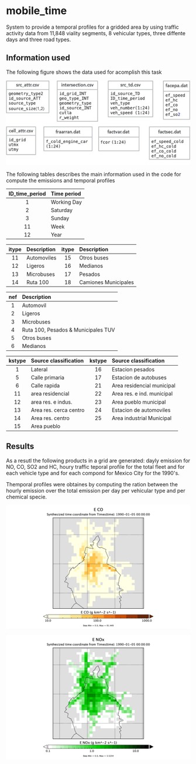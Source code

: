 # mobile_time

System to provide a temporal profiles for a gridded area by using  traffic activity data from 11,848 viality segments, 8 vehicular types,  three diffente days and three road types.

## Information used
The following figure shows the data used for acomplish this task

![Input Informatio](/assets/images/diagrama.jpg "Input information")

The following tables describes the main information used in the code for compute the emissions and temporal profiles

   |  ID_time_period | Time period |
   |:---:|:---   |
   |  1 | Working Day |
   |  2 | Saturday |
   |  3 | Sunday   |
   | 11 | Week     |
   | 12 | Year     |

   |  itype  | Description    | itype | Description |
   |:---:    |:---            |:---: |:---          |
   | 11     | Automoviles     |  15  | Otros buses  |
   | 12     | Ligeros         |  16  | Medianos    |
   | 13     | Microbuses      |  17  | Pesados     |
   | 14     | Ruta 100        |  18  | Camiones Municipales |
   
 |  nef    | Description |
 |:---:    |:---             |
 | 1   | Automovil    |
 | 2   | Ligeros   |
 | 3  |  Microbuses   |
 | 4  |  Ruta 100, Pesados & Municipales TUV   |
 | 5   | Otros buses   |
 | 6  |  Medianos   |
     
  | kstype | Source classification | kstype |  Source classification |
  |:---:   |:---                     |:---: |:--- |
  |1 | Lateral              |    16  | Estacion pesados             |
  |5 | Calle primaria       |    17  | Estacion de autobuses        |
  |6 | Calle rapida         |    21  | Area residencial municipal   |
  |11 | area residencial    |    22  | Area res. e ind. municipal   |
  |12 | area res. e indus.  |    23  | Area pueblo municipal        |
  |13 | Area res. cerca centro|  24  | Estacion de automoviles      |
  |14 | Area res. centro    |    25  | Area industrial Municipal    |
  |15 | Area pueblo         | | |

## Results

As a resutl the following products in a grid are generated:   dayly emission  for NO, CO, SO2 and HC, houry traffic teporal profile for the total fleet and for each vehicle type  and for each compond  for Mexico City for the 1990's.

Themporal profiles were obtaines by computing  the ration between the hourly emission over the total emission per day per vehicular type and per chemical specie.

![CO emissions](/assets/images/COemis.gif "CO emissions")

![NO emissions](/assets/images/NOxemis.gif "NO emissions")
